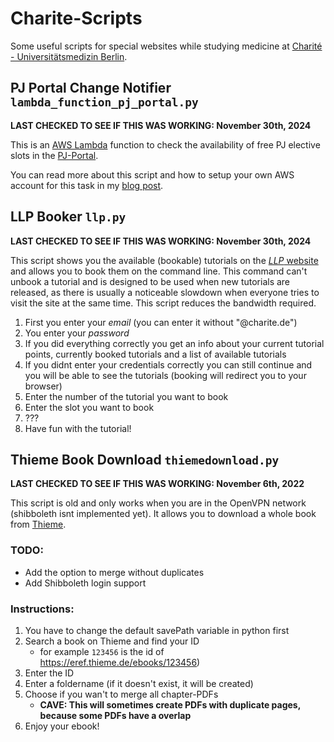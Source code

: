 # Charite-Scripts
Some useful scripts for special websites while studying medicine at [Charité - Universitätsmedizin Berlin](https://www.charite.de/).

## PJ Portal Change Notifier `lambda_function_pj_portal.py`
**LAST CHECKED TO SEE IF THIS WAS WORKING: November 30th, 2024**

This is an [AWS Lambda](https://aws.amazon.com/lambda/) function to check the availability of free PJ elective slots in the [PJ-Portal](https://www.pj-portal.de/).

You can read more about this script and how to setup your own AWS account for this task in my [blog post](https://www.pedramramezani.de/posts/aws-lambda-scraper/).

## LLP Booker `llp.py`
**LAST CHECKED TO SEE IF THIS WAS WORKING: November 30th, 2024**

This script shows you the available (bookable) tutorials on the [*LLP* website](https://lernziele.charite.de) and allows you to book them on the command line. This command can't unbook a tutorial and is designed to be used when new tutorials are released, as there is usually a noticeable slowdown when everyone tries to visit the site at the same time. This script reduces the bandwidth required.

1. First you enter your *email* (you can enter it without "@charite.de")
2. You enter your *password*
3. If you did everything correctly you get an info about your current tutorial points, currently booked tutorials and a list of available tutorials
4. If you didnt enter your credentials correctly you can still continue and you will be able to see the tutorials (booking will redirect you to your browser)
5. Enter the number of the tutorial you want to book
6. Enter the slot you want to book
7. ???
8. Have fun with the tutorial!

## Thieme Book Download `thiemedownload.py`
**LAST CHECKED TO SEE IF THIS WAS WORKING: November 6th, 2022**

This script is old and only works when you are in the OpenVPN network (shibboleth isnt implemented yet). It allows you to download a whole book from [Thieme](https://eref.thieme.de/).

### TODO:
* Add the option to merge without duplicates
* Add Shibboleth login support

### Instructions:
1. You have to change the default savePath variable in python first
2. Search a book on Thieme and find your ID 
    + for example `123456` is the id of https://eref.thieme.de/ebooks/123456)
4. Enter the ID
5. Enter a foldername (if it doesn't exist, it will be created)
6. Choose if you wan't to merge all chapter-PDFs 
    + **CAVE: This will sometimes create PDFs with duplicate pages, because some PDFs have a overlap**
7. Enjoy your ebook!
